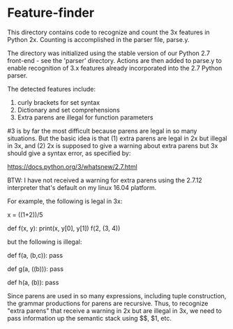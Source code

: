 # Feature-finder

This directory contains code to recognize and count the 3x features 
in Python 2x. Counting is accomplished in the parser file, parse.y.

The directory was initialized using the stable version of our Python
2.7 front-end - see the 'parser' directory.  Actions are then added to
parse.y to enable recognition of 3.x features already incorporated
into the 2.7 Python parser.  

The detected features include:

  1. curly brackets for set syntax
  2. Dictionary and set comprehensions
  3. Extra parens are illegal for function parameters

#3 is by far the most difficult because parens are legal in so many
situations. But the basic idea is that (1) extra parens are legal
in 2x but illegal in 3x, and (2) 2x is supposed to give a warning
about extra parens but 3x should give a syntax error, as specified by:

https://docs.python.org/3/whatsnew/2.7.html

BTW: I have not received a warning for extra parens using the 2.7.12 
interpreter that's default on my linux 16.04 platform.


For example, the following is legal in 3x:

   x = ((1+2))/5


  def f(x, y):
    print(x, y[0], y[1])
  f(2, (3, 4))

but the following is illegal:

   def f(a, (b,c)):
     pass

   def g(a, ((b))):
     pass

   def h(a, (b)):
     pass

Since parens are used in so many expressions, including tuple
construction, the grammar productions for parens are recursive.
Thus, to recognize "extra parens" that receive a warning in 2x
but are illegal in 3x, we need to pass information up the semantic
stack using $$, $1, etc.

